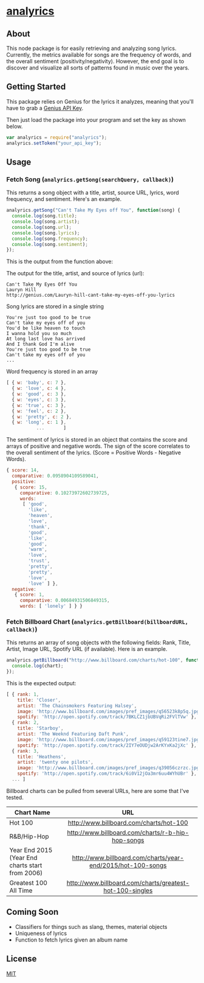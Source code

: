 # [analyrics](https://www.npmjs.com/package/analyrics)  

## About
This node package is for easily retrieving and analyzing song lyrics. Currently, the metrics available for songs are the frequency of words, and the overall sentiment (positivity/negativity). However, the end goal is to discover and visualize all sorts of patterns found in music over the years.
 
## Getting Started
This package relies on Genius for the lyrics it analyzes, meaning that you'll have to grab a [Genius API Key](https://docs.genius.com/#/getting-started-h1).

Then just load the package into your program and set the key as shown below.
```javascript
var analyrics = require("analyrics");
analyrics.setToken("your_api_key");
```

## Usage

### Fetch Song (`analyrics.getSong(searchQuery, callback)`)
This returns a song object with a title, artist, source URL, lyrics, word frequency, and sentiment. Here's an example.

```javascript
analyrics.getSong("Can't Take My Eyes off You", function(song) {
  console.log(song.title);
  console.log(song.artist);
  console.log(song.url);
  console.log(song.lyrics);
  console.log(song.frequency);
  console.log(song.sentiment);
});
```

This is the output from the function above:

The output for the title, artist, and source of lyrics (url):
```
Can't Take My Eyes Off You
Lauryn Hill
http://genius.com/Lauryn-hill-cant-take-my-eyes-off-you-lyrics
```

Song lyrics are stored in a single string
```
You're just too good to be true
Can't take my eyes off of you
You'd be like heaven to touch
I wanna hold you so much
At long last love has arrived
And I thank God I'm alive
You're just too good to be true
Can't take my eyes off of you
...
```   


Word frequency is stored in an array
```javascript
[ { w: 'baby', c: 7 },
  { w: 'love', c: 4 },
  { w: 'good', c: 3 },
  { w: 'eyes', c: 3 },
  { w: 'true', c: 3 },
  { w: 'feel', c: 2 },
  { w: 'pretty', c: 2 },
  { w: 'long', c: 1 },
           ...       ]
```

The sentiment of lyrics is stored in an object that contains the score and arrays of positive and negative words. The sign of the score correlates to the overall sentiment of the lyrics. (Score = Positive Words - Negative Words).
```javascript
{ score: 14,
  comparative: 0.0958904109589041,
  positive:
   { score: 15,
     comparative: 0.10273972602739725,
     words:
      [ 'good',
        'like',
        'heaven',
        'love',
        'thank',
        'good',
        'like',
        'good',
        'warm',
        'love',
        'trust',
        'pretty',
        'pretty',
        'love',
        'love' ] },
  negative:
   { score: 1,
     comparative: 0.00684931506849315,
     words: [ 'lonely' ] } }

```  



### Fetch Billboard Chart (`analyrics.getBillboard(billboardURL, callback)`)
This returns an array of song objects with the following fields: Rank, Title, Artist, Image URL, Spotify URL (if available). Here is an example.

```javascript
analyrics.getBillboard("http://www.billboard.com/charts/hot-100", function(chart) {
  console.log(chart);
});
```

This is the expected output:
```javascript
[ { rank: 1,
    title: 'Closer',
    artist: 'The Chainsmokers Featuring Halsey',
    image: 'http://www.billboard.com/images/pref_images/q56523k8p5q.jpg',
    spotify: 'http://open.spotify.com/track/7BKLCZ1jbUBVqRi2FVlTVw' },
  { rank: 2,
    title: 'Starboy',
    artist: 'The Weeknd Featuring Daft Punk',
    image: 'http://www.billboard.com/images/pref_images/q59123tine7.jpg',
    spotify: 'http://open.spotify.com/track/2IY7eOUDjw2ArKYxKa2jXc' },
  { rank: 3,
    title: 'Heathens',
    artist: 'twenty one pilots',
    image: 'http://www.billboard.com/images/pref_images/q39056czrzc.jpg',
    spotify: 'http://open.spotify.com/track/6i0V12jOa3mr6uu4WYhUBr' },
  ... ]
```


Billboard charts can be pulled from several URLs, here are some that I've tested.

| Chart Name    | URL           | 
| ------------- |:-------------:| 
| Hot 100      | http://www.billboard.com/charts/hot-100 | 
| R&B/Hip-Hop  | http://www.billboard.com/charts/r-b-hip-hop-songs |  
| Year End 2015 (Year End charts start from 2006) | http://www.billboard.com/charts/year-end/2015/hot-100-songs | 
| Greatest 100 All Time | http://www.billboard.com/charts/greatest-hot-100-singles |


## Coming Soon
- Classifiers for things such as slang, themes, material objects
- Uniqueness of lyrics
- Function to fetch lyrics given an album name


## License
[MIT](https://github.com/kokuls/analyrics/blob/master/LICENSE)

